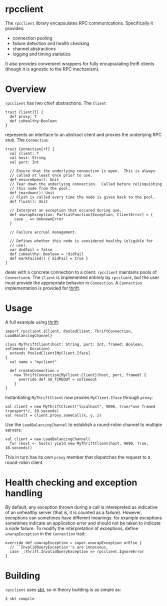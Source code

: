 # rpcclient

The `rpcclient` library encapsulates RPC communications. Specifically
it provides:

  - connection pooling
  - failure detection and health checking
  - channel abstractions
  - logging and timing statistics

It also provides convenient wrappers for fully encapsulating thrift
clients (though it is agnostic to the RPC mechanism).

# Overview

`rpcclient` has two chief abstractions. The `Client`

    trait Client[T] {
      def proxy: T
      def isHealthy:Boolean
    }

represents an interface to an abstract client and proxies the
underlying RPC stub. The `Connection`

    trait Connection[+T] {
      val client: T
      val host: String
      val port: Int
     
      // Ensure that the underlying connection is open.  This is always
      // called at least once prior to use.
      def ensureOpen(): Unit
      // Tear down the underlying connection.  Called before relinquishing
      // this node from the pool.
      def teardown(): Unit
      // Flush is called every time the node is given back to the pool.
      def flush(): Unit
     
      // Interpret an exception that occured during use.
      def unwrapException: PartialFunction[Exception, ClientError] = {
        case _ => UnknownError
      }
     
      // Failure accrual management.
     
      // Defines whether this node is considered healthy (eligible for
      // use).
      var didFail = false
      def isHealthy: Boolean = !didFail
      def markFailed() { didFail = true }
    }

deals with a concrete connection to a client. `rpcclient` maintains
pools of `Connection`s. The `Client` is implemented entirely by
`rpcclient`, but the user must provide the appropriate behavior in
`Connection`. A `Connection` implementation is provided for
[thrift](http://incubator.apache.org/thrift/).

# Usage

A full example using [thrift](http://incubator.apache.org/thrift/):

    import rpcclient.{Client, PooledClient, ThriftConnection, LoadBalancingChannel}

    class MyThriftClient(host: String, port: Int, framed: Boolean, soTimeout: Duration)
      extends PooledClient[MyClient.Iface]
    {
      val name = "myclient"

      def createConnection =
        new ThriftConnection[MyClient.Client](host, port, framed) {
          override def SO_TIMEOUT = soTimeout
        }
    }

Instantiating `MyThriftClient` now proxies `MyClient.Iface` through
`proxy`:

    val client = new MyThriftClient("localhost", 9090, true/*use framed transport*/, 10.seconds)
    val result = client.proxy.someCall(x, y, z)

Use the `LoadBalancingChannel` to establish a round-robin channel to
multiple servers:

    val client = new LoadBalancingChannel(
      for (host <- hosts) yield new MyThriftClient(host, 9090, true, 10.seconds))

This in turn has its own `proxy` member that dispatches the request to
a round-robin client.

# Health checking and exception handling

By default, any exception thrown during a call is interepreted as
indicative of an unhealthy server (that is, it is counted as a
failure). However, exceptions can sometimes have different meanings:
for example exceptions sometimes indicate an application error and
should not be taken to indicate a node failure. To modify the
interpretation of exceptions, define `unwrapException` in the
`Connection` trait:

    override def unwrapException = super.unwrapException orElse {
      // ``InvalidQueryException''s are innocuous.
      case _:thrift.InvalidQueryException => rpcclient.IgnoreError
    }

# Building

`rpcclient` uses [sbt](http://code.google.com/p/simple-build-tool/),
so in theory building is as simple as:

    $ sbt compile
